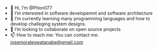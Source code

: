 - 👋 Hi, I’m @Piton077
- 👀 I’m interested in software developemnt and software architecture
- 🌱 I’m currently learning many programming languages and how to develop challeging system designs.
- 💞️ I’m looking to collaborate on open source projects
- 📫 How to reach me: You can contact me: josemoraleswatanabe@gmail.com 
